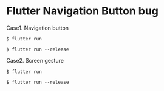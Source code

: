 # Flutter Navigation Button bug

Case1. Navigation button
```
$ flutter run
```

```
$ flutter run --release
```

Case2. Screen gesture
```
$ flutter run
```

```
$ flutter run --release
```
